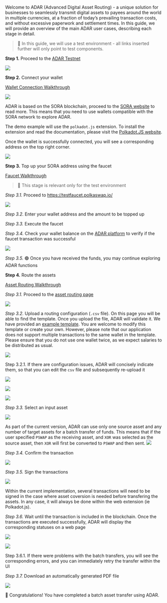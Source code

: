 Welcome to ADAR (Advanced Digital Asset Routing) - a unique solution for businesses to seamlessly transmit digital assets to payees around the world in multiple currencies, at a fraction of today’s prevailing transaction costs, and without excessive paperwork and settlement times. In this guide, we will provide an overview of the main ADAR user cases, describing each stage in detail.

> 📝 In this guide, we will use a test environment - all links inserted further will only point to test components.

**Step 1.** Proceed to the [ADAR Testnet](https://testnet.adar.com)

![](./assets/main.png)

**Step 2.** Connect your wallet

[Wallet Connection Walkthrough](./assets/connect_wallet.mov)

![](./assets/connect_wallet.png)

ADAR  is based on the SORA blockchain, proceed to the [SORA website](https://sora.org) to read more. This means that you need to use wallets compatible with the SORA network to explore ADAR.

The demo example will use the `polkadot.js` extension. To install the extension and read the documentation, please visit the [Polkadot.JS website](https://polkadot.js.org/extension/).

Once the wallet is successfully connected, you will see a corresponding address on the top right corner.

![](./assets/main_wallet_connected.png)

**Step 3.** Top up your SORA address using the faucet

[Faucet Walkthrough](./assets/faucet.mov)

> 📝 This stage is relevant only for the test environment

*Step 3.1.* Proceed to https://testfaucet.polkaswap.io/

![](./assets/faucet.png)

*Step 3.2.* Enter your wallet address and the amount to be topped up

*Step 3.3.* Execute the faucet

*Step 3.4.* Check your wallet balance on the [ADAR platform](https://testnet.adar.com/#/wallet) to verify if the faucet transaction was successful

![](./assets/balance.png)

*Step 3.5.* 🟢 Once you have received the funds, you may continue exploring ADAR functions

**Step 4.** Route the assets

[Asset Routing Walkthrough](./assets/main_flow.mp4)

*Step 3.1.* Proceed to the [asset routing page](https://testnet.adar.com/#/route-assets)

![](./assets/main_wallet_connected.png)

*Step 3.2.* Upload a routing configuration (`.csv` file). On this page you will be able to find the template. Once you upload the file, ADAR will validate it. We have provided an [example template](./assets/template.csv). You are welcome to modify this template or create your own. However, please note that our application does not support multiple transactions to the same wallet in the template. Please ensure that you do not use one wallet twice, as we expect salaries to be distributed as usual.

![](./assets/csv_validation.png)

Step 3.2.1. If there are configuration issues, ADAR will concisely indicate them, so that you can edit the `csv` file and subsequently re-upload it

![](./assets/issue_found.png)

![](./assets/issue_highlighted.png)

![](./assets/issue_resolved.png)

*Step 3.3.* Select an input asset

![](./assets/input_asset_selection.png)

As part of the current version, ADAR can use only one source asset and any number of target assets for a batch transfer of funds. This means that if the user specified `PSWAP` as the receiving asset, and `XOR` was selected as the source asset, then `XOR` will first be converted to `PSWAP` and then sent.
![](./assets/swap.png)

*Step 3.4.* Confirm the transaction

![](./assets/confirmation.png)

*Step 3.5.* Sign the transactions

![](./assets/sign.png)

Within the current implementation, several transactions will need to be signed in the case where asset coversion is needed before transfering the assets. In any case, it will always be done within the web extension (ie Polkadot.js).

*Step 3.6.* Wait until the transaction is included in the blockchain. Once the transactions are executed successfully, ADAR will display the corresponding statuses on a web page

![](./assets/routing_result.png)

![](./assets/routing_result_end.png)

Step 3.6.1. If there were problems with the batch transfers, you will see the corresponding errors, and you can immediately retry the transfer within the UI

*Step 3.7.* Download an automatically generated PDF file

![](./assets/pdf.png)

🎉 Congratulations! You have completed a batch asset transfer using ADAR.
